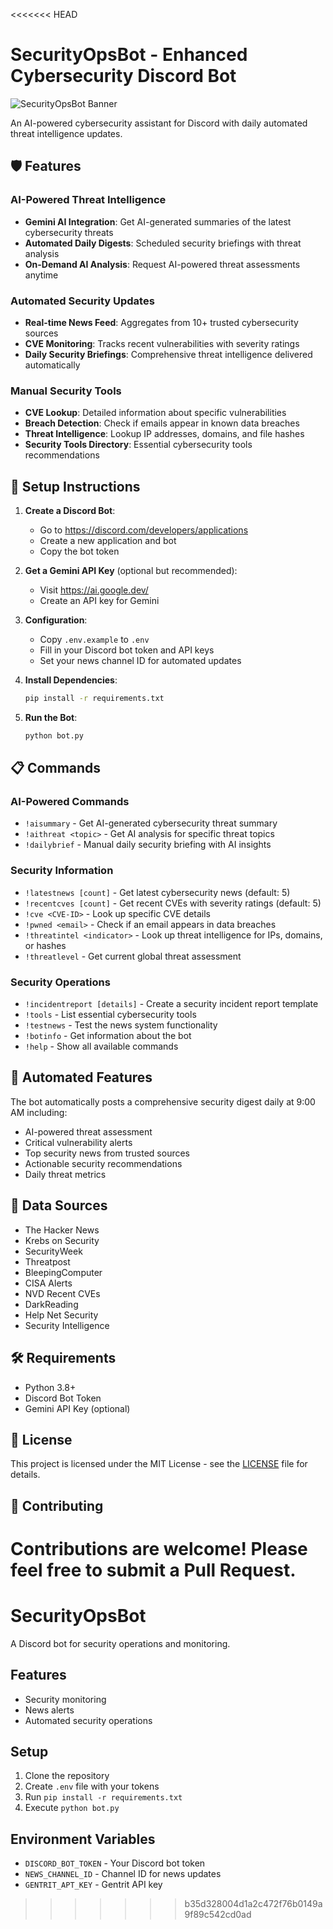 <<<<<<< HEAD
# SecurityOpsBot - Enhanced Cybersecurity Discord Bot

![SecurityOpsBot Banner](https://i.imgur.com/9JZ3Z3Q.png)

An AI-powered cybersecurity assistant for Discord with daily automated threat intelligence updates.

## 🛡️ Features

### AI-Powered Threat Intelligence
- **Gemini AI Integration**: Get AI-generated summaries of the latest cybersecurity threats
- **Automated Daily Digests**: Scheduled security briefings with threat analysis
- **On-Demand AI Analysis**: Request AI-powered threat assessments anytime

### Automated Security Updates
- **Real-time News Feed**: Aggregates from 10+ trusted cybersecurity sources
- **CVE Monitoring**: Tracks recent vulnerabilities with severity ratings
- **Daily Security Briefings**: Comprehensive threat intelligence delivered automatically

### Manual Security Tools
- **CVE Lookup**: Detailed information about specific vulnerabilities
- **Breach Detection**: Check if emails appear in known data breaches
- **Threat Intelligence**: Lookup IP addresses, domains, and file hashes
- **Security Tools Directory**: Essential cybersecurity tools recommendations

## 🚀 Setup Instructions

1. **Create a Discord Bot**:
   - Go to https://discord.com/developers/applications
   - Create a new application and bot
   - Copy the bot token

2. **Get a Gemini API Key** (optional but recommended):
   - Visit https://ai.google.dev/
   - Create an API key for Gemini

3. **Configuration**:
   - Copy `.env.example` to `.env`
   - Fill in your Discord bot token and API keys
   - Set your news channel ID for automated updates

4. **Install Dependencies**:
   ```bash
   pip install -r requirements.txt
   ```

5. **Run the Bot**:
   ```bash
   python bot.py
   ```

## 📋 Commands

### AI-Powered Commands
- `!aisummary` - Get AI-generated cybersecurity threat summary
- `!aithreat <topic>` - Get AI analysis for specific threat topics
- `!dailybrief` - Manual daily security briefing with AI insights

### Security Information
- `!latestnews [count]` - Get latest cybersecurity news (default: 5)
- `!recentcves [count]` - Get recent CVEs with severity ratings (default: 5)
- `!cve <CVE-ID>` - Look up specific CVE details
- `!pwned <email>` - Check if an email appears in data breaches
- `!threatintel <indicator>` - Look up threat intelligence for IPs, domains, or hashes
- `!threatlevel` - Get current global threat assessment

### Security Operations
- `!incidentreport [details]` - Create a security incident report template
- `!tools` - List essential cybersecurity tools
- `!testnews` - Test the news system functionality
- `!botinfo` - Get information about the bot
- `!help` - Show all available commands

## 🔄 Automated Features

The bot automatically posts a comprehensive security digest daily at 9:00 AM including:
- AI-powered threat assessment
- Critical vulnerability alerts
- Top security news from trusted sources
- Actionable security recommendations
- Daily threat metrics

## 📡 Data Sources

- The Hacker News
- Krebs on Security
- SecurityWeek
- Threatpost
- BleepingComputer
- CISA Alerts
- NVD Recent CVEs
- DarkReading
- Help Net Security
- Security Intelligence

## 🛠️ Requirements

- Python 3.8+
- Discord Bot Token
- Gemini API Key (optional)

## 📄 License

This project is licensed under the MIT License - see the [LICENSE](LICENSE) file for details.

## 🤝 Contributing

Contributions are welcome! Please feel free to submit a Pull Request.
=======
# SecurityOpsBot

A Discord bot for security operations and monitoring.

## Features
- Security monitoring
- News alerts
- Automated security operations

## Setup
1. Clone the repository
2. Create `.env` file with your tokens
3. Run `pip install -r requirements.txt`
4. Execute `python bot.py`

## Environment Variables
- `DISCORD_BOT_TOKEN` - Your Discord bot token
- `NEWS_CHANNEL_ID` - Channel ID for news updates
- `GENTRIT_APT_KEY` - Gentrit API key
>>>>>>> b35d328004d1a2c472f76b0149a9f89c542cd0ad
